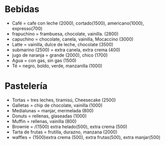 # Bebidas

+ Café = cafe con leche (2000), cortado(1500), americano(1000), expresso(700)
+ frapuchino = frambuesa, chocolate, vainilla. (2800)
+ capuchino = chocolate, canela, vainilla, Mocaccino (3000)
+ Latte = vainilla, dulce de leche, chocolate (3500)
+ submarino (2500) = extra canela, extra crema (400)
+ jugo de naranja = grande (2000), chico (1700)
+ Agua = con gas, sin gas (1500)
+ Té = negro, boldo, verde, manzanilla (1000)

# Pastelería

+ Tortas = tres leches, tiramisú, Cheesecake (2500)
+ Galletas = chip de chocolate, vainilla (1000)
+ Medialunas = manjar, mermelada (800)
+ Donuts = rellenas, glaseadas (1000)
+ Muffin = rellenas, vainilla (800)
+ Brownie = /(1500) extra helado(500), extra crema (500)
+ Tarta de frutas = frutilla, durazno, manzana (2000)
+ waffles = (1500)extra crema (500), extra frutas(500), extra manjar(500)

<!-- export default class App extends React.Component {
  constructor() {
    super();
  }
  clickMe() {
    console.log("click me");
  }

  render() {
    return ( < div className = "App" >
<div className = "App" >
  <img src={logo1} className="LogoCoffee" alt="Coffee Queen" />
 </div> <button className = "App"onClick = {this.clickMe}> INICIO </button> </div>
    );
  }
} -->